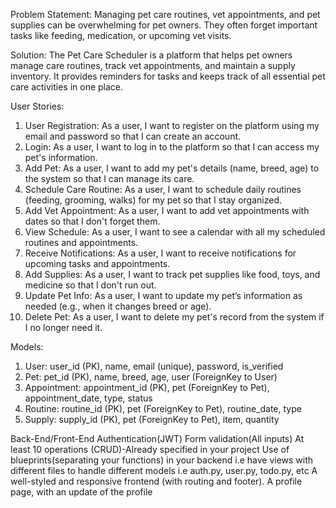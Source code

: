 Problem Statement:
Managing pet care routines, vet appointments, and pet supplies can be overwhelming for pet owners. They often forget important tasks like feeding, medication, or upcoming vet visits.

Solution:
The Pet Care Scheduler is a platform that helps pet owners manage care routines, track vet appointments, and maintain a supply inventory. It provides reminders for tasks and keeps track of all essential pet care activities in one place.


User Stories:
1. User Registration: As a user, I want to register on the platform using my email and password so that I can create an account.
2. Login: As a user, I want to log in to the platform so that I can access my pet's information.
3. Add Pet: As a user, I want to add my pet's details (name, breed, age) to the system so that I can manage its care.
4. Schedule Care Routine: As a user, I want to schedule daily routines (feeding, grooming, walks) for my pet so that I stay organized.
5. Add Vet Appointment: As a user, I want to add vet appointments with dates so that I don't forget them.
6. View Schedule: As a user, I want to see a calendar with all my scheduled routines and appointments.
7. Receive Notifications: As a user, I want to receive notifications for upcoming tasks and appointments.
8. Add Supplies: As a user, I want to track pet supplies like food, toys, and medicine so that I don't run out.
9. Update Pet Info: As a user, I want to update my pet’s information as needed (e.g., when it changes breed or age).
10. Delete Pet: As a user, I want to delete my pet's record from the system if I no longer need it.

Models:
1. User: user_id (PK), name, email (unique), password, is_verified
2. Pet: pet_id (PK), name, breed, age, user (ForeignKey to User)
3. Appointment: appointment_id (PK), pet (ForeignKey to Pet), appointment_date, type, status
4. Routine: routine_id (PK), pet (ForeignKey to Pet), routine_date, type
5. Supply: supply_id (PK), pet (ForeignKey to Pet), item, quantity

Back-End/Front-End
Authentication(JWT)
Form validation(All inputs)
At least 10 operations (CRUD)-Already specified in your project
Use of blueprints(separating your functions) in your backend i.e have views with different files  to handle different models i.e auth.py, user.py, todo.py, etc
A well-styled and responsive frontend (with routing and footer).
A profile page, with an update of the profile
